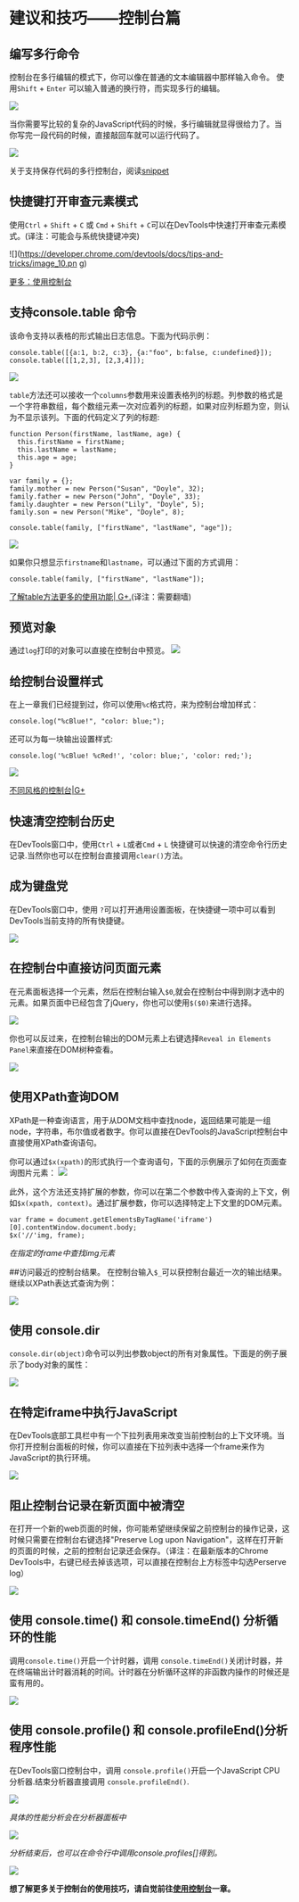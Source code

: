 # 建议和技巧——控制台篇

## 编写多行命令
控制台在多行编辑的模式下，你可以像在普通的文本编辑器中那样输入命令。 使用`Shift` + `Enter` 可以输入普通的换行符，而实现多行的编辑。

![](https://developer.chrome.com/devtools/docs/tips-and-tricks/consolemultiline.png)

当你需要写比较的复杂的JavaScript代码的时候，多行编辑就显得很给力了。当你写完一段代码的时候，直接敲回车就可以运行代码了。

![](https://developer.chrome.com/devtools/docs/tips-and-tricks/consolerun.png)


关于支持保存代码的多行控制台，阅读[snippet](./development_workflow.md#定制-javascript-代码片段)


## 快捷键打开审查元素模式
使用`Ctrl` + `Shift` + `C` 或 `Cmd` + `Shift` + `C`可以在DevTools中快速打开审查元素模式。(译注：可能会与系统快捷键冲突)

![](https://developer.chrome.com/devtools/docs/tips-and-tricks/image_10.pn
g)

[更多：使用控制台](./using_console.md)

## 支持console.table 命令

该命令支持以表格的形式输出日志信息。下面为代码示例：

    console.table([{a:1, b:2, c:3}, {a:"foo", b:false, c:undefined}]);
    console.table([[1,2,3], [2,3,4]]);

![](https://developer.chrome.com/devtools/docs/tips-and-tricks/consoleg1.png)

`table`方法还可以接收一个`columns`参数用来设置表格列的标题。列参数的格式是一个字符串数组，每个数组元素一次对应着列的标题，如果对应列标题为空，则认为不显示该列。下面的代码定义了列的标题:

    function Person(firstName, lastName, age) {
      this.firstName = firstName;
      this.lastName = lastName;
      this.age = age;
    }

    var family = {};
    family.mother = new Person("Susan", "Doyle", 32);
    family.father = new Person("John", "Doyle", 33);
    family.daughter = new Person("Lily", "Doyle", 5);
    family.son = new Person("Mike", "Doyle", 8);

    console.table(family, ["firstName", "lastName", "age"]);

![](https://developer.chrome.com/devtools/docs/tips-and-tricks/consoleperson.png)

如果你只想显示`firstname`和`lastname`，可以通过下面的方式调用：

    console.table(family, ["firstName", "lastName"]);

[了解table方法更多的使用功能| G+.](https://plus.google.com/u/0/115133653231679625609/posts/PmTC5wwJVEc)(译注：需要翻墙)


## 预览对象
通过`log`打印的对象可以直接在控制台中预览。
![](https://developer.chrome.com/devtools/docs/tips-and-tricks/image_12.png)

## 给控制台设置样式
在上一章我们已经提到过，你可以使用`%c`格式符，来为控制台增加样式：

    console.log("%cBlue!", "color: blue;");

还可以为每一块输出设置样式:

    console.log('%cBlue! %cRed!', 'color: blue;', 'color: red;');

![](https://developer.chrome.com/devtools/docs/tips-and-tricks/image_13.png)

[不同风格的控制台|G+](https://plus.google.com/115133653231679625609/posts/TanDFKEN9Kn)


## 快速清空控制台历史
在DevTools窗口中，使用`Ctrl` + `L`或者`Cmd` + `L` 快捷键可以快速的清空命令行历史记录.当然你也可以在控制台直接调用`clear()`方法。


## 成为键盘党
在DevTools窗口中，使用 `?`可以打开通用设置面板，在快捷键一项中可以看到DevTools当前支持的所有快捷键。

![](https://developer.chrome.com/devtools/docs/tips-and-tricks/image_14.png)


## 在控制台中直接访问页面元素
在元素面板选择一个元素，然后在控制台输入`$0`,就会在控制台中得到刚才选中的元素。如果页面中已经包含了jQuery，你也可以使用`$($0)`来进行选择。

![](https://developer.chrome.com/devtools/docs/tips-and-tricks/image_15.png)

你也可以反过来，在控制台输出的DOM元素上右键选择`Reveal in Elements Panel`来直接在DOM树种查看。

![](https://developer.chrome.com/devtools/docs/tips-and-tricks/image_16.png)

## 使用XPath查询DOM
XPath是一种查询语言，用于从DOM文档中查找node，返回结果可能是一组node，字符串，布尔值或者数字。你可以直接在DevTools的JavaScript控制台中直接使用XPath查询语句。

你可以通过`$x(xpath)`的形式执行一个查询语句，下面的示例展示了如何在页面查询图片元素：
![](https://developer.chrome.com/devtools/docs/tips-and-tricks/image_17.png)

此外，这个方法还支持扩展的参数，你可以在第二个参数中传入查询的上下文，例如`$x(xpath, context)`。通过扩展参数，你可以选择特定上下文里的DOM元素。

    var frame = document.getElementsByTagName('iframe')[0].contentWindow.document.body;
    $x('//'img, frame);

*在指定的frame中查找img元素*


##访问最近的控制台结果。
在控制台输入`$_`可以获控制台最近一次的输出结果。继续以XPath表达式查询为例：

![](https://developer.chrome.com/devtools/docs/tips-and-tricks/image_17a.png)

## 使用 console.dir
`console.dir(object)`命令可以列出参数object的所有对象属性。下面是的例子展示了body对象的属性：

![](https://developer.chrome.com/devtools/docs/tips-and-tricks/image_18.png)


## 在特定iframe中执行JavaScript

在DevTools底部工具栏中有一个下拉列表用来改变当前控制台的上下文环境。当你打开控制台面板的时候，你可以直接在下拉列表中选择一个frame来作为JavaScript的执行环境。

![](https://developer.chrome.com/devtools/docs/tips-and-tricks/image_19.png)

## 阻止控制台记录在新页面中被清空
在打开一个新的web页面的时候，你可能希望继续保留之前控制台的操作记录，这时候只需要在控制台右键选择"Preserve Log upon Navigation"，这样在打开新的页面的时候，之前的控制台记录还会保存。（译注：在最新版本的Chrome DevTools中，右键已经去掉该选项，可以直接在控制台上方标签中勾选Perserve log）

![](https://developer.chrome.com/devtools/docs/tips-and-tricks/image_20.png)


## 使用 console.time() 和 console.timeEnd() 分析循环的性能
调用`console.time()`开启一个计时器，调用 `console.timeEnd()`关闭计时器，并在终端输出计时器消耗的时间。计时器在分析循环这样的非函数内操作的时候还是蛮有用的。

![](https://developer.chrome.com/devtools/docs/tips-and-tricks/image_21.png)

## 使用 console.profile() 和 console.profileEnd()分析程序性能
在DevTools窗口控制台中，调用 `console.profile()`开启一个JavaScript CPU 分析器.结束分析器直接调用 `console.profileEnd()`.


![](https://developer.chrome.com/devtools/docs/tips-and-tricks/image_22.png)

*具体的性能分析会在分析器面板中*

![](https://developer.chrome.com/devtools/docs/tips-and-tricks/image_23.png)

*分析结束后，也可以在命令行中调用console.profiles[]得到。*

![](https://developer.chrome.com/devtools/docs/tips-and-tricks/image_24.png)


**想了解更多关于控制台的使用技巧，请自觉前往[使用控制台](./using_console.md)一章。**
